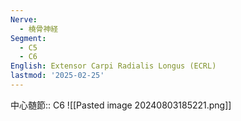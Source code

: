 ```yaml
---
Nerve:
  - 橈骨神経
Segment:
  - C5
  - C6
English: Extensor Carpi Radialis Longus (ECRL)
lastmod: '2025-02-25'
---
```

中心髄節:: C6
![[Pasted image 20240803185221.png]]
